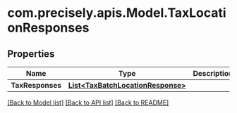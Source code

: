 # com.precisely.apis.Model.TaxLocationResponses
## Properties

Name | Type | Description | Notes
------------ | ------------- | ------------- | -------------
**TaxResponses** | [**List&lt;TaxBatchLocationResponse&gt;**](TaxBatchLocationResponse.md) |  | [optional] 

[[Back to Model list]](../README.md#documentation-for-models) [[Back to API list]](../README.md#documentation-for-api-endpoints) [[Back to README]](../README.md)

